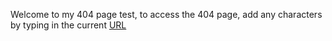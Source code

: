 Welcome to my 404 page test, to access the 404 page, add any characters by typing in the current [URL](https://iota07.github.io/404-page.github.io/)
